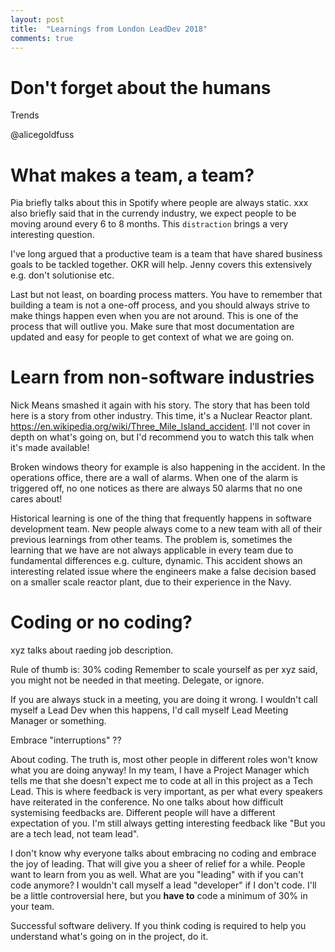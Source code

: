 ```yaml
---
layout: post
title:  "Learnings from London LeadDev 2018"
comments: true
---
```


# Don't forget about the humans

Trends

@alicegoldfuss

# What makes a team, a team?

Pia briefly talks about this in Spotify where people are always static.
xxx also briefly said that in the currendy industry, we expect people to
be moving around every 6 to 8 months. This `distraction` brings a very
interesting question.

I've long argued that a productive team is a team that have shared business
goals to be tackled together. OKR will help. Jenny covers this extensively e.g.
don't solutionise etc.

Last but not least, on boarding process matters. You have to remember that
building a team is not a one-off process, and you should always strive
to make things happen even when you are not around. This is one of the process
that will outlive you. Make sure that most documentation are updated and easy
for people to get context of what we are going on.

# Learn from non-software industries

Nick Means smashed it again with his story. The story that has been told here
is a story from other industry. This time, it's a Nuclear Reactor plant.
https://en.wikipedia.org/wiki/Three_Mile_Island_accident. I'll not cover in depth
on what's going on, but I'd recommend you to watch this talk when it's made available!

Broken windows theory for example is also happening in the accident.
In the operations office, there are a wall of alarms. When one of the alarm is triggered
off, no one notices as there are always 50 alarms that no one cares about!

Historical learning is one of the thing that frequently happens in software development team.
New people always come to a new team with all of their previous learnings from other teams.
The problem is, sometimes the learning that we have are not always applicable in every team
due to fundamental differences e.g. culture, dynamic. This accident shows an interesting
related issue where the engineers make a false decision based on a smaller scale reactor plant,
due to their experience in the Navy.

# Coding or no coding?

xyz talks about raeding job description.

Rule of thumb is:
30% coding
Remember to scale yourself as per xyz said, you might not be needed in that meeting. Delegate, or ignore.

If you are always stuck in a meeting, you are doing it wrong. I wouldn't call myself
a Lead Dev when this happens, I'd call myself Lead Meeting Manager or something.

Embrace "interruptions" ??

About coding. The truth is, most other people in different roles won't know what you
are doing anyway! In my team, I have a Project Manager which tells me that she doesn't expect
me to code at all in this project as a Tech Lead. This is where feedback is very important,
as per what every speakers have reiterated in the conference. No one talks about how
difficult systemising feedbacks are. Different people will have a different expectation of
you. I'm still always getting interesting feedback like "But you are a tech lead, not team
lead".

I don't know why everyone talks about embracing no coding and embrace the joy of leading.
That will give you a sheer of relief for a while. People want to learn from you as well.
What are you "leading" with if you can't code anymore? I wouldn't call myself a lead "developer"
if I don't code. I'll be a little controversial here, but you **have to** code a minimum of
30% in your team.

Successful software delivery. If you think coding is required to help you understand
what's going on in the project, do it.
